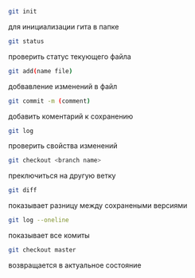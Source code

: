 ``` sh
git init
``` 
для инициализации гита в папке

``` sh
git status
``` 
проверить статус текующего файла

``` sh
git add(name file)
``` 
добвавление изменений в файл

``` sh
git commit -m (comment)
```
добавить коментарий к сохранению

``` sh
git log
```
проверить свойства изменений

``` sh
git checkout <branch name>
```
преключиться на другую ветку

``` sh
git diff
```
показывает разницу между сохранеными версиями

``` sh
git log --oneline 
```
показывает все комиты

``` sh
git checkout master
```
возвращается в актуальное состояние

